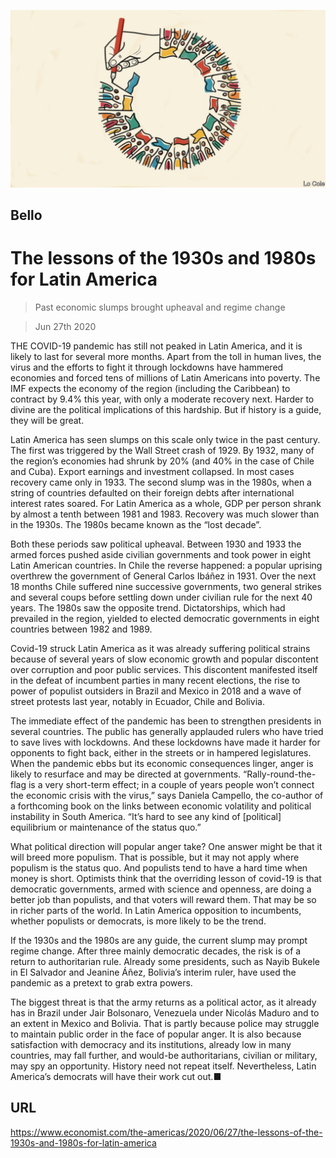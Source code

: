 ![](./images/20200627_AMD001_0.jpg)

## Bello

# The lessons of the 1930s and 1980s for Latin America

> Past economic slumps brought upheaval and regime change

> Jun 27th 2020

THE COVID-19 pandemic has still not peaked in Latin America, and it is likely to last for several more months. Apart from the toll in human lives, the virus and the efforts to fight it through lockdowns have hammered economies and forced tens of millions of Latin Americans into poverty. The IMF expects the economy of the region (including the Caribbean) to contract by 9.4% this year, with only a moderate recovery next. Harder to divine are the political implications of this hardship. But if history is a guide, they will be great.

Latin America has seen slumps on this scale only twice in the past century. The first was triggered by the Wall Street crash of 1929. By 1932, many of the region’s economies had shrunk by 20% (and 40% in the case of Chile and Cuba). Export earnings and investment collapsed. In most cases recovery came only in 1933. The second slump was in the 1980s, when a string of countries defaulted on their foreign debts after international interest rates soared. For Latin America as a whole, GDP per person shrank by almost a tenth between 1981 and 1983. Recovery was much slower than in the 1930s. The 1980s became known as the “lost decade”.

Both these periods saw political upheaval. Between 1930 and 1933 the armed forces pushed aside civilian governments and took power in eight Latin American countries. In Chile the reverse happened: a popular uprising overthrew the government of General Carlos Ibáñez in 1931. Over the next 18 months Chile suffered nine successive governments, two general strikes and several coups before settling down under civilian rule for the next 40 years. The 1980s saw the opposite trend. Dictatorships, which had prevailed in the region, yielded to elected democratic governments in eight countries between 1982 and 1989.

Covid-19 struck Latin America as it was already suffering political strains because of several years of slow economic growth and popular discontent over corruption and poor public services. This discontent manifested itself in the defeat of incumbent parties in many recent elections, the rise to power of populist outsiders in Brazil and Mexico in 2018 and a wave of street protests last year, notably in Ecuador, Chile and Bolivia.

The immediate effect of the pandemic has been to strengthen presidents in several countries. The public has generally applauded rulers who have tried to save lives with lockdowns. And these lockdowns have made it harder for opponents to fight back, either in the streets or in hampered legislatures. When the pandemic ebbs but its economic consequences linger, anger is likely to resurface and may be directed at governments. “Rally-round-the-flag is a very short-term effect; in a couple of years people won’t connect the economic crisis with the virus,” says Daniela Campello, the co-author of a forthcoming book on the links between economic volatility and political instability in South America. “It’s hard to see any kind of [political] equilibrium or maintenance of the status quo.”

What political direction will popular anger take? One answer might be that it will breed more populism. That is possible, but it may not apply where populism is the status quo. And populists tend to have a hard time when money is short. Optimists think that the overriding lesson of covid-19 is that democratic governments, armed with science and openness, are doing a better job than populists, and that voters will reward them. That may be so in richer parts of the world. In Latin America opposition to incumbents, whether populists or democrats, is more likely to be the trend.

If the 1930s and the 1980s are any guide, the current slump may prompt regime change. After three mainly democratic decades, the risk is of a return to authoritarian rule. Already some presidents, such as Nayib Bukele in El Salvador and Jeanine Áñez, Bolivia’s interim ruler, have used the pandemic as a pretext to grab extra powers.

The biggest threat is that the army returns as a political actor, as it already has in Brazil under Jair Bolsonaro, Venezuela under Nicolás Maduro and to an extent in Mexico and Bolivia. That is partly because police may struggle to maintain public order in the face of popular anger. It is also because satisfaction with democracy and its institutions, already low in many countries, may fall further, and would-be authoritarians, civilian or military, may spy an opportunity. History need not repeat itself. Nevertheless, Latin America’s democrats will have their work cut out.■

## URL

https://www.economist.com/the-americas/2020/06/27/the-lessons-of-the-1930s-and-1980s-for-latin-america
